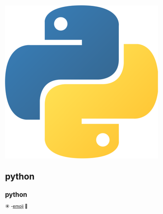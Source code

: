 ![python](python.png)
# python 
## python
:sunny:
-[emoji](https://gist.github.com/rxaviers/7360908)
:cherry_blossom:
